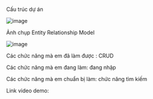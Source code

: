            
Cấu trúc dự án
           
![image](https://user-images.githubusercontent.com/100500725/173483053-08783842-4218-4caf-946f-7f0a611e7c3f.png)
           
Ảnh chụp Entity Relationship Model
           
![image](https://user-images.githubusercontent.com/100500725/173483419-994459ef-836b-4ac2-91fd-e56bb7b3f268.png)
           
Các chức năng mà em đã làm được : CRUD
           
Các chức năng mà em đang làm:  đang nhập 
           
Các chức năng mà em chuẩn bị làm: chức năng tìm kiếm


Link video demo: 

